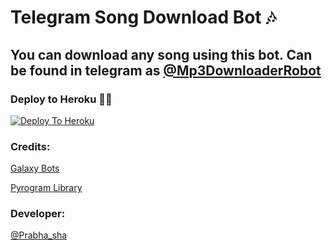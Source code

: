 # Telegram Song Download Bot 🎶

## You can download any song using this bot. Can be found in telegram as [@Mp3DownloaderRobot](https://t.me/Mp3DownloaderRobot)

### Deploy to Heroku 🏃‍♂

[![Deploy To Heroku](https://www.herokucdn.com/deploy/button.svg)](https://heroku.com/deploy?template=https://github.com/KingPrabhasha/Song-Downloader)

### Credits:

[Galaxy Bots](https://t.me/GalaxyLanka)

[Pyrogram Library](https://github.com/pyrogram/pyrogram)

### Developer:

[@Prabha_sha](https://t.me/Prabha_sha)

